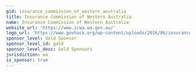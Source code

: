 ```yaml
---
gid: insurance_commission_of_western_australia
title: Insurance Commission of Western Australia
name: Insurance Commission of Western Australia
website_url: 'https://www.icwa.wa.gov.au/'
logo_url: 'https://www.govhack.org/wp-content/uploads/2016/06/insurance_commission_of_wa.png'
sponsor_level: Gold Sponsor
sponsor_level_id: gold
sponsor_level_desc: Gold Sponsors
jurisdiction: wa
is_sponsor: true
---
```

